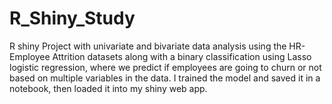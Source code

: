 # R_Shiny_Study


R shiny Project with univariate and bivariate data analysis using the HR-Employee Attrition datasets along with a binary classification using Lasso logistic regression,
where we predict if employees are going to churn or not based on multiple variables in the data.
I trained the model and saved it in a notebook, then loaded it into my shiny web app.
